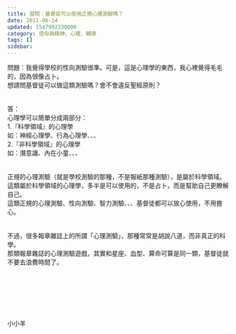 ```yaml
---
title: 發問：基督徒可以使用正規心理測驗嗎？
date: 2011-06-24
updated: 1547992330000
category: 信仰與精神、心理、輔導
tags: []
sidebar: 
---
```


<p>問題：我覺得學校的性向測驗很準。可是，這是心理學的東西，我心裡覺得毛毛的，因為很像占卜。<br/>想請問基督徒可以做這類測驗嗎？會不會違反聖經原則？<br/><!--more--><br/><br/>答：<br/>心理學可以簡單分成兩部分：<br/>1.『科學領域』的心理學<br/>如：神經心理學、行為心理學、、、<br/>2.『非科學領域』的心理學<br/>如：潛意識、內在小童、、、<br/><br/> <br/>正規的心理測驗（就是學校測驗的那種，不是報紙那種測驗），是屬於科學領域。<br/>這類屬於科學領域的心理學，多半是可以使用的，不是占卜，而是幫助自己更瞭解自己。<br/>這類正規的心理測驗、性向測驗、智力測驗、、、基督徒都可以放心使用，不用擔心。<br/><br/><br/>不過，很多報章雜誌上的所謂「心理測驗」，那種常常是胡說八道，而非真正的科學。<br/>那類報章雜誌的心理測驗遊戲，其實和星座、血型、算命可算是同一類，基督徒就不要去浪費時間了。<br/><br/><br/><br/><br/><br/><br/><br/>小小羊<br/><br/><br/><br/><br/><br/><br/>
</p>